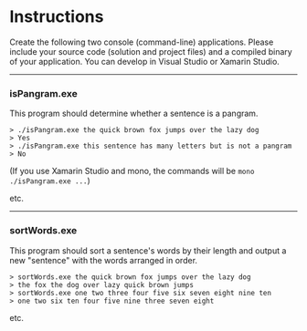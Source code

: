 # Instructions

Create the following two console (command-line) applications. Please include your source code (solution and project
files) and a compiled binary of your application. You can develop in Visual Studio or Xamarin Studio.

------

### isPangram.exe

This program should determine whether a sentence is a pangram.

    > ./isPangram.exe the quick brown fox jumps over the lazy dog
    > Yes
    > ./isPangram.exe this sentence has many letters but is not a pangram
    > No

(If you use Xamarin Studio and mono, the commands will be `mono ./isPangram.exe ...`)

etc.

------

### sortWords.exe

This program should sort a sentence's words by their length and output a new "sentence" with the words arranged in order.

    > sortWords.exe the quick brown fox jumps over the lazy dog
    > the fox the dog over lazy quick brown jumps
    > sortWords.exe one two three four five six seven eight nine ten
    > one two six ten four five nine three seven eight

etc.
